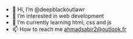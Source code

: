 - 👋 Hi, I’m @deepblackoutlawr
- 👀 I’m interested in web development 
- 🌱 I’m currently learning html, css and js
- 📫 How to reach me ahmadsabir2@outlook.fr

<!---
deepblackoutlawr/deepblackoutlawr is a ✨ special ✨ repository because its `README.md` (this file) appears on your GitHub profile.
You can click the Preview link to take a look at your changes.
--->
